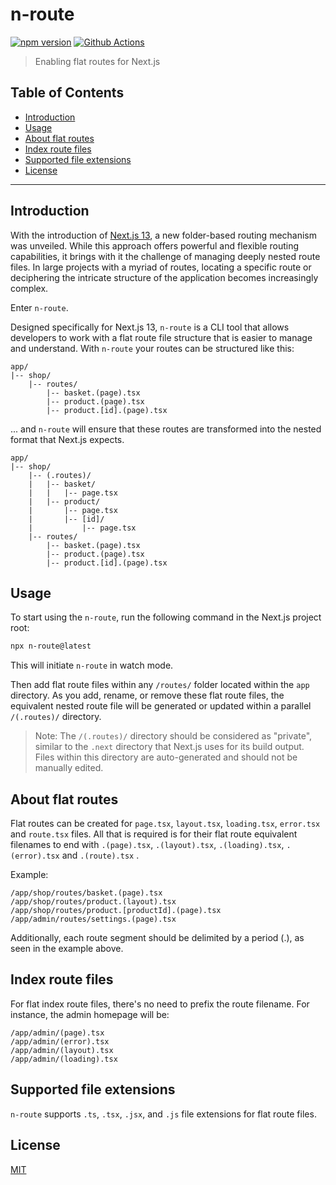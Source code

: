 # n-route <!-- omit from toc -->

[![npm version][npm-version-src]][npm-version-href]
[![Github Actions][github-actions-src]][github-actions-href]

> Enabling flat routes for Next.js

## Table of Contents <!-- omit from toc -->

- [Introduction](#introduction)
- [Usage](#usage)
- [About flat routes](#about-flat-routes)
- [Index route files](#index-route-files)
- [Supported file extensions](#supported-file-extensions)
- [License](#license)

---

## Introduction

With the introduction of [Next.js 13][nextjs], a new folder-based routing mechanism was unveiled. While this approach offers powerful and flexible routing capabilities, it brings with it the challenge of managing deeply nested route files. In large projects with a myriad of routes, locating a specific route or deciphering the intricate structure of the application becomes increasingly complex.

Enter `n-route`.

Designed specifically for Next.js 13, `n-route` is a CLI tool that allows developers to work with a flat route file structure that is easier to manage and understand. With `n-route` your routes can be structured like this:

```
app/
|-- shop/
    |-- routes/
        |-- basket.(page).tsx
        |-- product.(page).tsx
        |-- product.[id].(page).tsx

```

... and `n-route` will ensure that these routes are transformed into the nested format that Next.js expects.

```
app/
|-- shop/
    |-- (.routes)/
    |   |-- basket/
    |   |   |-- page.tsx
    |   |-- product/
    |       |-- page.tsx
    |       |-- [id]/
    |           |-- page.tsx
    |-- routes/
        |-- basket.(page).tsx
        |-- product.(page).tsx
        |-- product.[id].(page).tsx

```

## Usage

To start using the `n-route`, run the following command in the Next.js project root:

```sh
npx n-route@latest
```

This will initiate `n-route` in watch mode.

Then add flat route files within any `/routes/` folder located within the `app` directory. As you add, rename, or remove these flat route files, the equivalent nested route file will be generated or updated within a parallel `/(.routes)/` directory.

> Note: The `/(.routes)/` directory should be considered as "private", similar to the `.next` directory that Next.js uses for its build output. Files within this directory are auto-generated and should not be manually edited.

## About flat routes

Flat routes can be created for `page.tsx`, `layout.tsx`, `loading.tsx`, `error.tsx` and `route.tsx` files. All that is required is for their flat route equivalent filenames to end with `.(page).tsx`, `.(layout).tsx`, `.(loading).tsx`, `.(error).tsx` and `.(route).tsx` .

Example:

```
/app/shop/routes/basket.(page).tsx
/app/shop/routes/product.(layout).tsx
/app/shop/routes/product.[productId].(page).tsx
/app/admin/routes/settings.(page).tsx
```

Additionally, each route segment should be delimited by a period (.), as seen in the example above.

## Index route files

For flat index route files, there's no need to prefix the route filename. For instance, the admin homepage will be:

```
/app/admin/(page).tsx
/app/admin/(error).tsx
/app/admin/(layout).tsx
/app/admin/(loading).tsx
```

## Supported file extensions

`n-route` supports `.ts`, `.tsx`, `.jsx`, and `.js` file extensions for flat route files.

## License

[MIT](./LICENSE)

<!-- Reference links -->

[npm-version-src]: https://img.shields.io/npm/v/n-route?style=flat-square
[npm-version-href]: https://npmjs.com/package/n-route
[github-actions-src]: https://img.shields.io/github/actions/workflow/status/ifyio/n-route/ci.yml?style=flat-square
[github-actions-href]: https://github.com/ifyio/n-route/actions?query=workflow%3Aci
[nextjs]: https://nextjs.org
